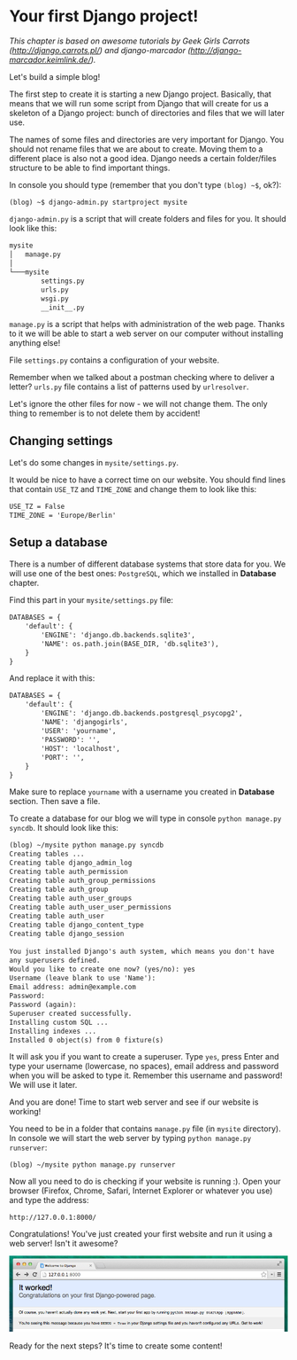 # Your first Django project!

*This chapter is based on awesome tutorials by Geek Girls Carrots (http://django.carrots.pl/) and django-marcador (http://django-marcador.keimlink.de/).*

Let's build a simple blog!

The first step to create it is starting a new Django project. Basically, that means that we will run some script from Django that will create for us a skeleton of a Django project: bunch of directories and files that we will later use.

The names of some files and directories are very important for Django. You should not rename files that we are about to create. Moving them to a different place is also not a good idea. Django needs a certain folder/files structure to be able to find important things.

In console you should type (remember that you don't type `(blog) ~$`, ok?):

    (blog) ~$ django-admin.py startproject mysite

`django-admin.py` is a script that will create folders and files for you. It should look like this:

    mysite
    │   manage.py
    │
    └───mysite
            settings.py
            urls.py
            wsgi.py
            __init__.py


`manage.py` is a script that helps with administration of the web page. Thanks to it we will be able to start a web server on our computer without installing anything else!

File `settings.py` contains a configuration of your website.

Remember when we talked about a postman checking where to deliver a letter? `urls.py` file contains a list of patterns used by `urlresolver`.

Let's ignore the other files for now - we will not change them. The only thing to remember is to not delete them by accident!

## Changing settings

Let's do some changes in `mysite/settings.py`.

It would be nice to have a correct time on our website. You should find lines that contain `USE_TZ` and `TIME_ZONE` and change them to look like this:

    USE_TZ = False
    TIME_ZONE = 'Europe/Berlin'

## Setup a database

There is a number of different database systems that store data for you. We will use one of the best ones: `PostgreSQL`, which we installed in __Database__ chapter.

Find this part in your `mysite/settings.py` file:

    DATABASES = {
        'default': {
            'ENGINE': 'django.db.backends.sqlite3',
            'NAME': os.path.join(BASE_DIR, 'db.sqlite3'),
        }
    }

And replace it with this:

    DATABASES = {
        'default': {
            'ENGINE': 'django.db.backends.postgresql_psycopg2',
            'NAME': 'djangogirls',
            'USER': 'yourname',
            'PASSWORD': '',
            'HOST': 'localhost',
            'PORT': '',
        }
    }

Make sure to replace `yourname` with a username you created in __Database__ section. Then save a file.

To create a database for our blog we will type in console `python manage.py syncdb`. It should look like this:

    (blog) ~/mysite python manage.py syncdb
    Creating tables ...
    Creating table django_admin_log
    Creating table auth_permission
    Creating table auth_group_permissions
    Creating table auth_group
    Creating table auth_user_groups
    Creating table auth_user_user_permissions
    Creating table auth_user
    Creating table django_content_type
    Creating table django_session

    You just installed Django's auth system, which means you don't have any superusers defined.
    Would you like to create one now? (yes/no): yes
    Username (leave blank to use 'Name'):
    Email address: admin@example.com
    Password:
    Password (again):
    Superuser created successfully.
    Installing custom SQL ...
    Installing indexes ...
    Installed 0 object(s) from 0 fixture(s)

It will ask you if you want to create a superuser. Type `yes`, press Enter and type your username (lowercase, no spaces), email address and password when you will be asked to type it. Remember this username and password! We will use it later.

And you are done! Time to start web server and see if our website is working!

You need to be in a folder that contains `manage.py` file (in `mysite` directory). In console we will start the web server by typing `python manage.py runserver`:

    (blog) ~/mysite python manage.py runserver

Now all you need to do is checking if your website is running :). Open your browser (Firefox, Chrome, Safari, Internet Explorer or whatever you use) and type the address:

    http://127.0.0.1:8000/

Congratulations! You've just created your first website and run it using a web server! Isn't it awesome?

![It worked!](images/it_worked2.png)

Ready for the next steps? It's time to create some content!


